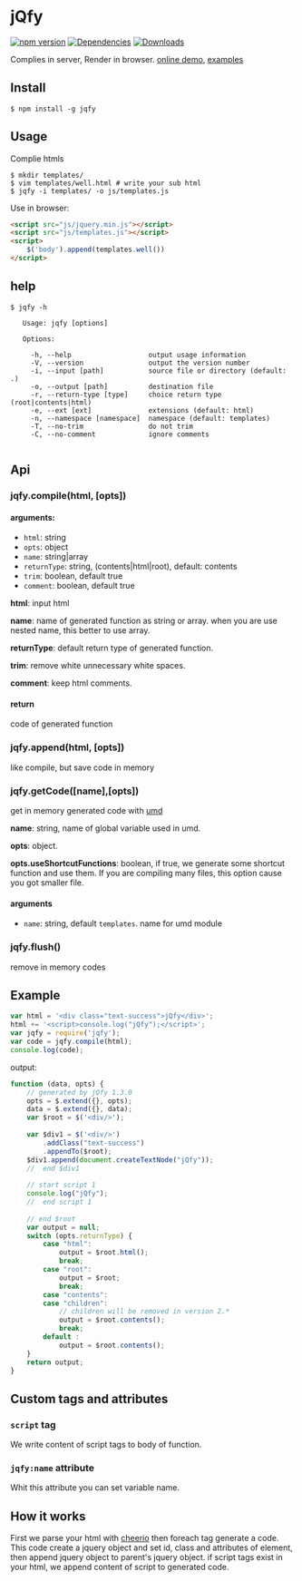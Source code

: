 jQfy
====
[![npm version][npm:version]][npm]
[![Dependencies][dependencies]][david-dm]
[![Downloads][npm:download]][npm]

Complies in server, Render in browser. [online demo](http://smmoosavi.github.io/jqfy/demo), 
[examples](http://smmoosavi.github.io/jqfy/examples)

Install
-------

```
$ npm install -g jqfy
```

Usage
-----

Complie htmls

```
$ mkdir templates/
$ vim templates/well.html # write your sub html
$ jqfy -i templates/ -o js/templates.js
```

Use in browser:
 
```html
<script src="js/jquery.min.js"></script>
<script src="js/templates.js"></script>
<script>
    $('body').append(templates.well())
</script>
```

help
----

```
$ jqfy -h
 
   Usage: jqfy [options]
 
   Options:
 
     -h, --help                   output usage information
     -V, --version                output the version number
     -i, --input [path]           source file or directory (default: .)
     -o, --output [path]          destination file
     -r, --return-type [type]     choice return type (root|contents|html)
     -e, --ext [ext]              extensions (default: html)
     -n, --namespace [namespace]  namespace (default: templates)
     -T, --no-trim                do not trim
     -C, --no-comment             ignore comments
 

```

Api
---

### jqfy.compile(html, [opts])

#### arguments: 

* `html`: string
* `opts`: object
 * `name`: string|array 
 * `returnType`: string, (contents|html|root), default: contents 
 * `trim`: boolean, default true
 * `comment`: boolean, default true

**html**: input html

**name**: name of generated function as string or array. when you are use nested name, this better to use array.

**returnType**: default return type of generated function.

**trim**: remove white unnecessary white spaces.

**comment**: keep html comments.

#### return

code of generated function

### jqfy.append(html, [opts])

like compile, but save code in memory

### jqfy.getCode([name],[opts])

get in memory generated code with [umd][umd]

**name**: string, name of global variable used in umd.  

**opts**: object.

**opts.useShortcutFunctions**: boolean, if true, we generate some shortcut function and use them. If you are compiling many
 files, this option cause you got smaller file.

#### arguments

* `name`: string, default `templates`. name for umd module

### jqfy.flush()

remove in memory codes

Example
-------
```js
var html = '<div class="text-success">jQfy</div>';
html += '<script>console.log("jQfy");</script>';
var jqfy = require('jqfy');
var code = jqfy.compile(html);
console.log(code);
```

output:

```js
function (data, opts) {
    // generated by jQfy 1.3.0
    opts = $.extend({}, opts);
    data = $.extend({}, data);
    var $root = $('<div/>');
    
    var $div1 = $('<div/>')
        .addClass("text-success")
        .appendTo($root);
    $div1.append(document.createTextNode("jQfy"));
    //  end $div1
    
    // start script 1
    console.log("jQfy");
    //  end script 1
    
    // end $root
    var output = null;
    switch (opts.returnType) {
        case "html":
            output = $root.html();
            break;
        case "root":
            output = $root;
            break;
        case "contents":
        case "children":
            // children will be removed in version 2.*
            output = $root.contents();
            break;
        default :
            output = $root.contents();
    }
    return output;
}
```
Custom tags and attributes
--------------------------

### `script` tag

We write content of script tags to body of function.

### `jqfy:name` attribute

Whit this attribute you can set variable name. 

How it works
------------

First we parse your html with [cheerio][cheerio] then foreach tag generate a code. This code create a jquery object
and set id, class and attributes of element, then append jquery object to parent's jquery object. if script tags exist
in your html, we append content of script to generated code.

[npm]: https://www.npmjs.org/package/jqfy "npm"
[npm:version]: http://img.shields.io/npm/v/jqfy.svg "version"
[npm:download]: http://img.shields.io/npm/dm/jqfy.svg "Download"
[dependencies]: https://david-dm.org/smmoosavi/jqfy.png "Dependencies"
[david-dm]: https://david-dm.org/smmoosavi/jqfy "Dependencies"
[TODO:not-implemented]: http://img.shields.io/badge/TODO-not%20implemented-yellow.svg "not implemented"
[umd]: https://github.com/umdjs/umd "umd"
[cheerio]: https://github.com/cheeriojs/cheerio "Cheerio"